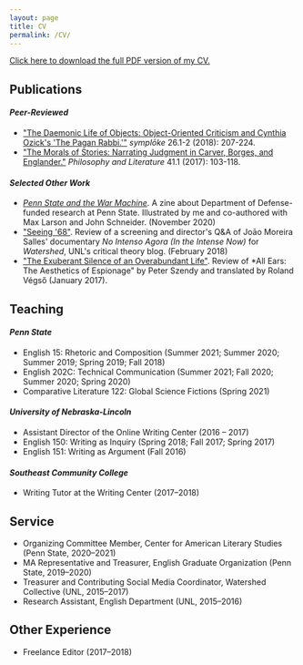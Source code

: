 ```yaml
---
layout: page
title: CV
permalink: /CV/
---
```


[Click here to download the full PDF version of my CV.](assets/pdf/Rockrohr--CV_2021-05.pdf)

## Publications

#### *Peer-Reviewed*

- ["The Daemonic Life of Objects: Object-Oriented Criticism and Cynthia Ozick's 'The Pagan Rabbi.'"](https://muse.jhu.edu/article/710014/pdf) *symplōke* 26.1-2 (2018): 207-224.
- ["The Morals of Stories: Narrating Judgment in Carver, Borges, and Englander."](https://muse.jhu.edu/article/663822/pdf) *Philosophy and Literature* 41.1 (2017): 103-118.

#### *Selected Other Work*

- [*Penn State and the War Machine*](assets/pdf/Penn_State_and_the_War_Machine.pdf). A zine about Department of Defense-funded research at Penn State. Illustrated by me and co-authored with Max Larson and John Schneider. (November 2020)
- ["Seeing '68"](https://www.watershedblog.com/single-post/2018/02/13/Seeing-68-HotE-Review-No-Intenso-Agora-In-the-Intense-Now). Review of a screening and director's Q&A of Joāo Moreira Salles' documentary *No Intenso Agora (In the Intense Now)* for *Watershed*, UNL's critical theory blog. (February 2018)
- ["The Exuberant Silence of an Overabundant Life"](https://www.watershedblog.com/single-post/2017/01/19/The-Exuberant-Silence-of-an-Overabundant-Life). Review of *All Ears: The Aesthetics of Espionage" by Peter Szendy and translated by Roland Végső (January 2017).

## Teaching

#### *Penn State*

- English 15: Rhetoric and Composition (Summer 2021; Summer 2020; Summer 2019; Spring 2019; Fall 2018)
- English 202C: Technical Communication (Summer 2021; Fall 2020; Summer 2020; Spring 2020)
- Comparative Literature 122: Global Science Fictions (Spring 2021)

#### *University of Nebraska-Lincoln*

- Assistant Director of the Online Writing Center (2016 – 2017)
- English 150: Writing as Inquiry (Spring 2018; Fall 2017; Spring 2017)
- English 151: Writing as Argument (Fall 2016)

#### *Southeast Community College*

- Writing Tutor at the Writing Center (2017–2018)

## Service

- Organizing Committee Member, Center for American Literary Studies (Penn State, 2020–2021)
- MA Representative and Treasurer, English Graduate Organization (Penn State, 2019–2020)
- Treasurer and Contributing Social Media Coordinator, Watershed Collective (UNL, 2015–2017)
- Research Assistant, English Department (UNL, 2015–2016)

## Other Experience

- Freelance Editor (2017–2018)